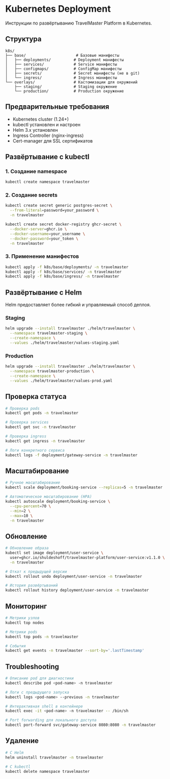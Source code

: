 # Kubernetes Deployment

Инструкции по развёртыванию TravelMaster Platform в Kubernetes.

## Структура

```
k8s/
├── base/                      # Базовые манифесты
│   ├── deployments/          # Deployment манифесты
│   ├── services/             # Service манифесты
│   ├── configmaps/           # ConfigMap манифесты
│   ├── secrets/              # Secret манифесты (не в git)
│   └── ingress/              # Ingress манифесты
└── overlays/                 # Кастомизации для окружений
    ├── staging/              # Staging окружение
    └── production/           # Production окружение
```

## Предварительные требования

- Kubernetes cluster (1.24+)
- kubectl установлен и настроен
- Helm 3.x установлен
- Ingress Controller (nginx-ingress)
- Cert-manager для SSL сертификатов

## Развёртывание с kubectl

### 1. Создание namespace

```bash
kubectl create namespace travelmaster
```

### 2. Создание secrets

```bash
kubectl create secret generic postgres-secret \
  --from-literal=password=your_password \
  -n travelmaster

kubectl create secret docker-registry ghcr-secret \
  --docker-server=ghcr.io \
  --docker-username=your_username \
  --docker-password=your_token \
  -n travelmaster
```

### 3. Применение манифестов

```bash
kubectl apply -f k8s/base/deployments/ -n travelmaster
kubectl apply -f k8s/base/services/ -n travelmaster
kubectl apply -f k8s/base/ingress/ -n travelmaster
```

## Развёртывание с Helm

Helm предоставляет более гибкий и управляемый способ деплоя.

### Staging

```bash
helm upgrade --install travelmaster ./helm/travelmaster \
  --namespace travelmaster-staging \
  --create-namespace \
  --values ./helm/travelmaster/values-staging.yaml
```

### Production

```bash
helm upgrade --install travelmaster ./helm/travelmaster \
  --namespace travelmaster-production \
  --create-namespace \
  --values ./helm/travelmaster/values-prod.yaml
```

## Проверка статуса

```bash
# Проверка pods
kubectl get pods -n travelmaster

# Проверка services
kubectl get svc -n travelmaster

# Проверка ingress
kubectl get ingress -n travelmaster

# Логи конкретного сервиса
kubectl logs -f deployment/gateway-service -n travelmaster
```

## Масштабирование

```bash
# Ручное масштабирование
kubectl scale deployment/booking-service --replicas=5 -n travelmaster

# Автоматическое масштабирование (HPA)
kubectl autoscale deployment/booking-service \
  --cpu-percent=70 \
  --min=2 \
  --max=10 \
  -n travelmaster
```

## Обновление

```bash
# Обновление образа
kubectl set image deployment/user-service \
  user=ghcr.io/shuldeshoff/travelmaster-platform/user-service:v1.1.0 \
  -n travelmaster

# Откат к предыдущей версии
kubectl rollout undo deployment/user-service -n travelmaster

# История развёртываний
kubectl rollout history deployment/user-service -n travelmaster
```

## Мониторинг

```bash
# Метрики узлов
kubectl top nodes

# Метрики pods
kubectl top pods -n travelmaster

# События
kubectl get events -n travelmaster --sort-by='.lastTimestamp'
```

## Troubleshooting

```bash
# Описание pod для диагностики
kubectl describe pod <pod-name> -n travelmaster

# Логи с предыдущего запуска
kubectl logs <pod-name> --previous -n travelmaster

# Интерактивная shell в контейнере
kubectl exec -it <pod-name> -n travelmaster -- /bin/sh

# Port forwarding для локального доступа
kubectl port-forward svc/gateway-service 8080:8080 -n travelmaster
```

## Удаление

```bash
# С Helm
helm uninstall travelmaster -n travelmaster

# С kubectl
kubectl delete namespace travelmaster
```

